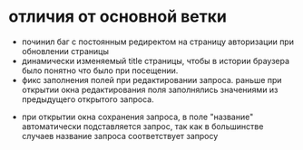 # отличия от основной ветки
* починил баг с постоянным редиректом на страницу авторизации при обновлении страницы
* динамически изменяемый title страницы, чтобы в истории браузера было понятно что было при посещении.
* фикс заполнения полей при редактировании запроса. раньше при открытии окна редактирования поля заполнялись значениями из предыдущего открытого запроса.
+ при открытии окна сохранения запроса, в поле "название" автоматически подставляется запрос, так как в большинстве случаев название запроса соответствует запросу
